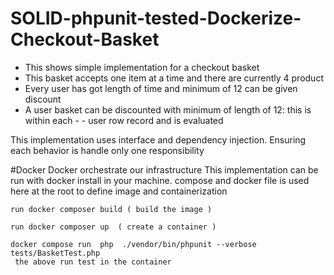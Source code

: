 # SOLID-phpunit-tested-Dockerize-Checkout-Basket
- This shows simple implementation for a checkout basket
- This basket accepts one item at a time and there are currently 4 product 
- Every user has got length of time and minimum of 12 can be given discount
- A user basket can be discounted with minimum of length of 12: this is within each - - user row record and is evaluated

This implementation uses interface and dependency injection. Ensuring each behavior is handle only one responsibility

#Docker
Docker orchestrate our infrastructure
This implementation can be run with docker install in your machine. 
compose and docker file is used here at the root to define image and containerization

    run docker composer build ( build the image )

    run docker composer up  ( create a container )

    docker compose run  php  ./vendor/bin/phpunit --verbose tests/BasketTest.php
     the above run test in the container 
